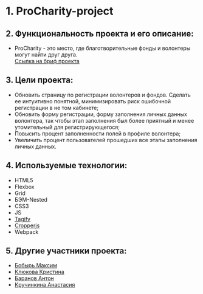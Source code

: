 # 1. ProCharity-project
## 2. Функциональность проекта и его описание:
   * ProCharity - это место, где благотворительные фонды и волонтеры могут найти друг друга. <br>
<a href="https://www.notion.so/Procharity-21-f24c880905844ce883efd18a0f39472d">Ссылка на бриф проекта</a> 

## 3. Цели проекта:
  * Обновить страницу по регистрации волонтеров и фондов. Сделать ее интуитивно понятной, минимизировать риск ошибочной регистрации в не том кабинете;
  * Обновить форму регистрации, форму заполнения личных данных волонтера, так чтобы этап заполнения был более приятный и менее утомительный для регистрирующегося;
  * Повысить процент заполненности полей в профиле волонтера;
  * Увеличить процент пользователей прошедших все этапы заполнения личных данных.

## 4. Используемые технологии: 
   * HTML5
   * Flexbox
   * Grid
   * БЭМ-Nested
   * CSS3
   * JS
   * <a href="https://github.com/yairEO/tagify">Tagify</a>
   * <a href="https://www.npmjs.com/package/cropperjs">Cropperjs</a>
   * Webpack
   
## 5. Другие участники проекта: 
   * <a href="https://github.com/Falor89">Бобырь Максим</a>
   * <a href="https://github.com/KlyukovaK">Клюкова Кристина</a>
   * <a href="https://github.com/Kukus89">Баранов Антон</a>
   * <a href="https://github.com/a-kina00">Кручинкина Анастасия</a>

